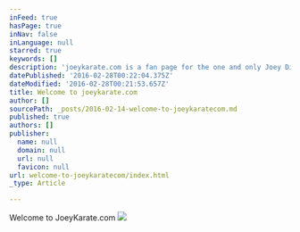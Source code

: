 ```yaml
---
inFeed: true
hasPage: true
inNav: false
inLanguage: null
starred: true
keywords: []
description: 'joeykarate.com is a fan page for the one and only Joey Diaz!'
datePublished: '2016-02-28T00:22:04.375Z'
dateModified: '2016-02-28T00:21:53.657Z'
title: Welcome to joeykarate.com
author: []
sourcePath: _posts/2016-02-14-welcome-to-joeykaratecom.md
published: true
authors: []
publisher:
  name: null
  domain: null
  url: null
  favicon: null
url: welcome-to-joeykaratecom/index.html
_type: Article

---
```

Welcome to JoeyKarate.com
![](https://the-grid-user-content.s3-us-west-2.amazonaws.com/733a906c-a670-40f3-bcc4-a7eebd1e6d09.jpg)